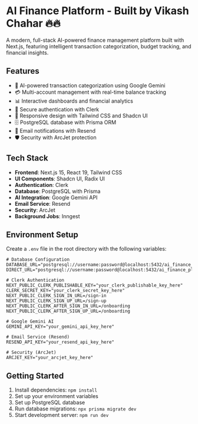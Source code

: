 # AI Finance Platform - Built by Vikash Chahar 🔥🔥

A modern, full-stack AI-powered finance management platform built with Next.js, featuring intelligent transaction categorization, budget tracking, and financial insights.

## Features

- 🤖 AI-powered transaction categorization using Google Gemini
- 💳 Multi-account management with real-time balance tracking
- 📊 Interactive dashboards and financial analytics
- 🔐 Secure authentication with Clerk
- 📱 Responsive design with Tailwind CSS and Shadcn UI
- 🗄️ PostgreSQL database with Prisma ORM
- 📧 Email notifications with Resend
- 🛡️ Security with ArcJet protection

## Tech Stack

- **Frontend**: Next.js 15, React 19, Tailwind CSS
- **UI Components**: Shadcn UI, Radix UI
- **Authentication**: Clerk
- **Database**: PostgreSQL with Prisma
- **AI Integration**: Google Gemini API
- **Email Service**: Resend
- **Security**: ArcJet
- **Background Jobs**: Inngest

## Environment Setup

Create a `.env` file in the root directory with the following variables:

```env
# Database Configuration
DATABASE_URL="postgresql://username:password@localhost:5432/ai_finance_platform"
DIRECT_URL="postgresql://username:password@localhost:5432/ai_finance_platform"

# Clerk Authentication
NEXT_PUBLIC_CLERK_PUBLISHABLE_KEY="your_clerk_publishable_key_here"
CLERK_SECRET_KEY="your_clerk_secret_key_here"
NEXT_PUBLIC_CLERK_SIGN_IN_URL=/sign-in
NEXT_PUBLIC_CLERK_SIGN_UP_URL=/sign-up
NEXT_PUBLIC_CLERK_AFTER_SIGN_IN_URL=/onboarding
NEXT_PUBLIC_CLERK_AFTER_SIGN_UP_URL=/onboarding

# Google Gemini AI
GEMINI_API_KEY="your_gemini_api_key_here"

# Email Service (Resend)
RESEND_API_KEY="your_resend_api_key_here"

# Security (ArcJet)
ARCJET_KEY="your_arcjet_key_here"
```

## Getting Started

1. Install dependencies: `npm install`
2. Set up your environment variables
3. Set up PostgreSQL database
4. Run database migrations: `npx prisma migrate dev`
5. Start development server: `npm run dev`


